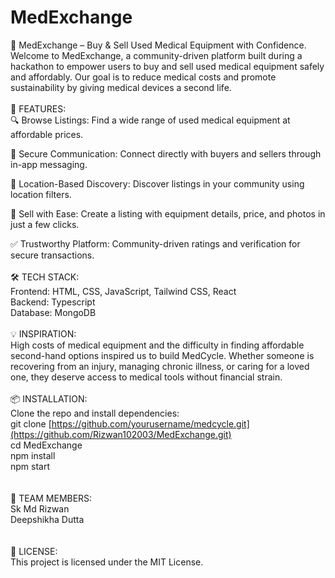 # MedExchange
🏥 MedExchange – Buy & Sell Used Medical Equipment with Confidence. <br />
Welcome to MedExchange, a community-driven platform built during a hackathon to empower users to buy and sell used medical equipment safely and affordably. Our goal is to reduce medical costs and promote sustainability by giving medical devices a second life.
<br />
<br />
🚀 FEATURES: <br />
🔍 Browse Listings: Find a wide range of used medical equipment at affordable prices.

💬 Secure Communication: Connect directly with buyers and sellers through in-app messaging.

📍 Location-Based Discovery: Discover listings in your community using location filters.

🛒 Sell with Ease: Create a listing with equipment details, price, and photos in just a few clicks.

✅ Trustworthy Platform: Community-driven ratings and verification for secure transactions.
<br />
<br />
🛠️ TECH STACK:<br />
Frontend: HTML, CSS, JavaScript, Tailwind CSS, React<br />
Backend: Typescript<br />
Database: MongoDB
<br />
<br />
💡 INSPIRATION:<br />
High costs of medical equipment and the difficulty in finding affordable second-hand options inspired us to build MedCycle. Whether someone is recovering from an injury, managing chronic illness, or caring for a loved one, they deserve access to medical tools without financial strain.
<br />
<br />
📦 INSTALLATION:<br />
Clone the repo and install dependencies:<br />
git clone [https://github.com/yourusername/medcycle.git](https://github.com/Rizwan102003/MedExchange.git)<br />
cd MedExchange<br />
npm install<br />
npm start<br />
<br />
<br />
👥 TEAM MEMBERS:<br />
Sk Md Rizwan<br />
Deepshikha Dutta<br />
<br />
<br />
📄 LICENSE:<br />
This project is licensed under the MIT License.
